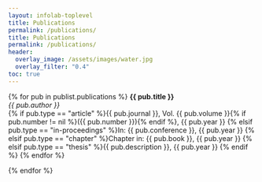 ```yaml
---
layout: infolab-toplevel
title: Publications 
permalink: /publications/
title: Publications 
permalink: /publications/
header:
  overlay_image: /assets/images/water.jpg
  overlay_filter: "0.4"
toc: true
---
```




{% for pub in publist.publications %}
**{{ pub.title }}**<br/>
*{{ pub.author }}*<br/>
{% if pub.type == "article" %}{{ pub.journal }}, Vol. {{ pub.volume }}{% if pub.number != nil %}({{ pub.number }}){% endif %}, {{ pub.year }}
{% elsif pub.type == "in-proceedings" %}In: {{ pub.conference }}, {{ pub.year }}
{% elsif pub.type == "chapter" %}Chapter in: {{ pub.book }}, {{ pub.year }}
{% elsif pub.type == "thesis" %}{{ pub.description }}, {{ pub.year }}
{% endif %}
{% endfor %}

{% endfor %}
